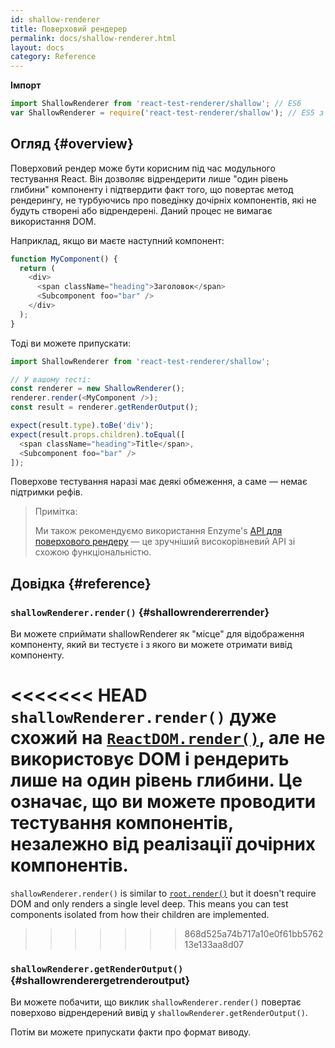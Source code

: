 ```yaml
---
id: shallow-renderer
title: Поверховий рендерер
permalink: docs/shallow-renderer.html
layout: docs
category: Reference
---
```


**Імпорт**

```javascript
import ShallowRenderer from 'react-test-renderer/shallow'; // ES6
var ShallowRenderer = require('react-test-renderer/shallow'); // ES5 з використанням npm
```

## Огляд {#overview}

Поверховий рендер може бути корисним під час модульного тестування React. Він дозволяє відрендерити лише "один рівень глибини" компоненту і підтвердити факт того, що повертає метод рендерингу, не турбуючись про поведінку дочірніх компонентів, які не будуть створені або відрендерені. Даний процес не вимагає використання DOM.

Наприклад, якщо ви маєте наступний компонент:

```javascript
function MyComponent() {
  return (
    <div>
      <span className="heading">Заголовок</span>
      <Subcomponent foo="bar" />
    </div>
  );
}
```

Тоді ви можете припускати:

```javascript
import ShallowRenderer from 'react-test-renderer/shallow';

// У вашому тесті:
const renderer = new ShallowRenderer();
renderer.render(<MyComponent />);
const result = renderer.getRenderOutput();

expect(result.type).toBe('div');
expect(result.props.children).toEqual([
  <span className="heading">Title</span>,
  <Subcomponent foo="bar" />
]);
```

Поверхове тестування наразі має деякі обмеження, а саме — немає підтримки рефів.

> Примітка:
>
> Ми також рекомендуємо використання Enzyme's [API для поверхового рендеру](https://airbnb.io/enzyme/docs/api/shallow.html) — це зручніший  високорівневий API зі схожою функціональністю.

## Довідка {#reference}

### `shallowRenderer.render()` {#shallowrendererrender}

Ви можете сприймати shallowRenderer як "місце" для відображення компоненту, який ви тестуєте і з якого ви можете отримати вивід компоненту.

<<<<<<< HEAD
`shallowRenderer.render()` дуже схожий на [`ReactDOM.render()`](/docs/react-dom.html#render), але не використовує DOM і рендерить лише на один рівень глибини. Це означає, що ви можете проводити тестування компонентів, незалежно від реалізації дочірних компонентів.
=======
`shallowRenderer.render()` is similar to [`root.render()`](/docs/react-dom-client.html#createroot) but it doesn't require DOM and only renders a single level deep. This means you can test components isolated from how their children are implemented.
>>>>>>> 868d525a74b717a10e0f61bb576213e133aa8d07

### `shallowRenderer.getRenderOutput()` {#shallowrenderergetrenderoutput}

Ви можете побачити, що виклик `shallowRenderer.render()` повертає поверхово відрендерений вивід у `shallowRenderer.getRenderOutput()`.

Потім ви можете припускати факти про формат виводу.
